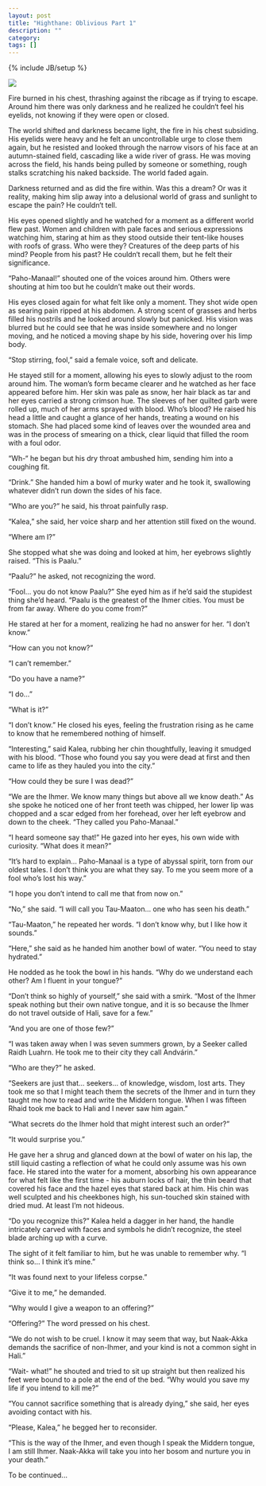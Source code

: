 ```yaml
---
layout: post
title: "Highthane: Oblivious Part 1"
description: ""
category: 
tags: []
---
```

{% include JB/setup %}

<img src="http://i.imgur.com/VeepaRU.png">

Fire burned in his chest, thrashing against the ribcage as if trying to escape.  Around him there was only darkness and he realized he couldn‘t feel his eyelids, not knowing if they were open or closed.

The world shifted and darkness became light, the fire in his chest subsiding. His eyelids were heavy and he felt an uncontrollable urge to close them again, but he resisted and looked through the narrow visors of his face at an autumn-stained field, cascading like a wide river of grass. He was moving across the field, his hands being pulled by someone or something, rough stalks scratching his naked backside. The world faded again.

Darkness returned and as did the fire within. Was this a dream? Or was it reality, making him slip away into a delusional world of grass and sunlight to escape the pain?  He couldn‘t tell.

His eyes opened slightly and he watched for a moment as a different world flew past. Women and children with pale faces and serious expressions watching him, staring at him as they stood outside their tent-like houses with roofs of grass. Who were they? Creatures of the deep parts of his mind? People from his past? He couldn‘t recall them, but he felt their significance. 

“Paho-Manaal!” shouted one of the voices around him. Others were shouting at him too but he couldn’t make out their words. 

His eyes closed again for what felt like only a moment. They shot wide open as searing pain ripped at his abdomen. A strong scent of grasses and herbs filled his nostrils and he looked around slowly but panicked. His vision was blurred but he could see that he was inside somewhere and no longer moving, and he noticed a moving shape by his side, hovering over his limp body. 

“Stop stirring, fool,” said a female voice, soft and delicate. 

He stayed still for a moment, allowing his eyes to slowly adjust to the room around him. The woman’s form became clearer and he watched as her face appeared before him. Her skin was pale as snow, her hair black as tar and her eyes carried a strong crimson hue. The sleeves of her quilted garb were rolled up, much of her arms sprayed with blood. Who’s blood? He raised his head a little and caught a glance of her hands, treating a wound on his stomach. She had placed some kind of leaves over the wounded area and was in the process of smearing on a thick, clear liquid that filled the room with a foul odor. 

“Wh-“ he began but his dry throat ambushed him, sending him into a coughing fit. 

“Drink.” She handed him a bowl of murky water and he took it, swallowing whatever didn’t run down the sides of his face. 

“Who are you?” he said, his throat painfully rasp. 

“Kalea,” she said, her voice sharp and her attention still fixed on the wound. 

“Where am I?” 

She stopped what she was doing and looked at him, her eyebrows slightly raised. “This is Paalu.” 

“Paalu?” he asked, not recognizing the word. 

“Fool… you do not know Paalu?” She eyed him as if he’d said the stupidest thing she’d heard. “Paalu is the greatest of the Ihmer cities. You must be from far away. Where do you come from?”

He stared at her for a moment, realizing he had no answer for her. “I don’t know.” 

“How can you not know?” 

“I can’t remember.”
 
“Do you have a name?” 

“I do…” 

“What is it?” 

“I don’t know.” He closed his eyes, feeling the frustration rising as he came to know that he remembered nothing of himself.

“Interesting,” said Kalea, rubbing her chin thoughtfully, leaving it smudged with his blood. “Those who found you say you were dead at first and then came to life as they hauled you into the city.” 

“How could they be sure I was dead?” 

“We are the Ihmer. We know many things but above all we know death.” As she spoke he noticed one of her front teeth was chipped, her lower lip was chopped and a scar edged from her forehead, over her left eyebrow and down to the cheek. “They called you Paho-Manaal.” 

“I heard someone say that!” He gazed into her eyes, his own wide with curiosity. “What does it mean?”

“It’s hard to explain… Paho-Manaal is a type of abyssal spirit, torn from our oldest tales. I don’t think you are what they say. To me you seem more of a fool who’s lost his way.” 

“I hope you don’t intend to call me that from now on.” 

“No,” she said. “I will call you Tau-Maaton… one who has seen his death.”

“Tau-Maaton,” he repeated her words. “I don’t know why, but I like how it sounds.” 

“Here,” she said as he handed him another bowl of water. “You need to stay hydrated.”
 
He nodded as he took the bowl in his hands. “Why do we understand each other? Am I fluent in your tongue?”

“Don’t think so highly of yourself,” she said with a smirk. “Most of the Ihmer speak nothing but their own native tongue, and it is so because the Ihmer do not travel outside of Hali, save for a few.” 

“And you are one of those few?” 

“I was taken away when I was seven summers grown, by a Seeker called Raidh Luahrn. He took me to their city they call Andvárin.” 

“Who are they?” he asked. 

“Seekers are just that… seekers… of knowledge, wisdom, lost arts. They took me so that I might teach them the secrets of the Ihmer and in turn they taught me how to read and write the Middern tongue. When I was fifteen Rhaid took me back to Hali and I never saw him again.” 

“What secrets do the Ihmer hold that might interest such an order?” 

“It would surprise you.” 

He gave her a shrug and glanced down at the bowl of water on his lap, the still liquid casting a reflection of what he could only assume was his own face. He stared into the water for a moment, absorbing his own appearance for what felt like the first time - his auburn locks of hair, the thin beard that covered his face and the hazel eyes that stared back at him. His chin was well sculpted and his cheekbones high, his sun-touched skin stained with dried mud. At least I’m not hideous.

“Do you recognize this?” Kalea held a dagger in her hand, the handle intricately carved with faces and symbols he didn’t recognize, the steel blade arching up with a curve. 

The sight of it felt familiar to him, but he was unable to remember why. “I think so… I think it’s mine.” 

“It was found next to your lifeless corpse.” 

“Give it to me,” he demanded. 

“Why would I give a weapon to an offering?” 

“Offering?” The word pressed on his chest. 

“We do not wish to be cruel. I know it may seem that way, but Naak-Akka demands the sacrifice of non-Ihmer, and your kind is not a common sight in Hali.” 

“Wait- what!” he shouted and tried to sit up straight but then realized his feet were bound to a pole at the end of the bed. “Why would you save my life if you intend to kill me?” 

“You cannot sacrifice something that is already dying,” she said, her eyes avoiding contact with his. 

“Please, Kalea,” he begged her to reconsider. 

“This is the way of the Ihmer, and even though I speak the Middern tongue, I am still Ihmer. Naak-Akka will take you into her bosom and nurture you in your death.” 



To be continued...
